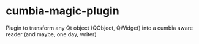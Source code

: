# cumbia-magic-plugin
Plugin to transform any Qt object (QObject, QWidget) into a cumbia aware reader (and maybe, one day, writer)

